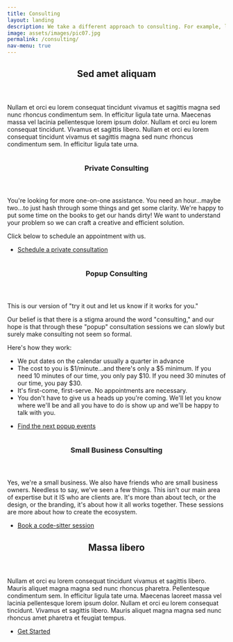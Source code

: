 ```yaml
---
title: Consulting
layout: landing
description: We take a different approach to consulting. For example, let's talk about why you're here.
image: assets/images/pic07.jpg
permalink: /consulting/
nav-menu: true
---
```


<!-- Main -->
<div id="main">

<!-- One -->
<section id="one">
	<div class="inner">
		<header class="major">
			<h2>Sed amet aliquam</h2>
		</header>
		<p>Nullam et orci eu lorem consequat tincidunt vivamus et sagittis magna sed nunc rhoncus condimentum sem. In efficitur ligula tate urna. Maecenas massa vel lacinia pellentesque lorem ipsum dolor. Nullam et orci eu lorem consequat tincidunt. Vivamus et sagittis libero. Nullam et orci eu lorem consequat tincidunt vivamus et sagittis magna sed nunc rhoncus condimentum sem. In efficitur ligula tate urna.</p>
	</div>
</section>

<!-- Two -->
<section id="two" class="spotlights">
	<section>
		<a href="generic.html" class="image">
			<img src="../assets/images/pic08.jpg" alt="" data-position="center center" />
		</a>
		<div class="content">
			<div class="inner">
				<header class="major">
					<h3>Private Consulting</h3>
				</header>
				<p>You're looking for more one-on-one assistance. You need an hour...maybe two...to just hash through some things and get some clarity. We're happy to put some time on the books to get our hands dirty! We want to understand your problem so we can craft a creative and efficient solution.</p>
                <p>Click below to schedule an appointment with us.</p>
				<ul class="actions">
					<li><a href="generic.html" class="button">Schedule a private consultation</a></li>
				</ul>
			</div>
		</div>
	</section>
	<section>
		<a href="generic.html" class="image">
			<img src="../assets/images/pic09.jpg" alt="" data-position="top center" />
		</a>
		<div class="content">
			<div class="inner">
				<header class="major">
					<h3>Popup Consulting</h3>
				</header>
				<p>This is our version of "try it out and let us know if it works for you."</p>
                <p>Our belief is that there is a stigma around the word "consulting," and our hope is that through these "popup" consultation sessions we can slowly but surely make consulting not seem so formal.</p>
                <p>Here's how they work:</p>
                <ul>
                    <li>We put dates on the calendar usually a quarter in advance</li>
                    <li>The cost to you is $1/minute...and there's only a $5 minimum. If you need 10 minutes of our time, you only pay $10. If you need 30 minutes of our time, you pay $30.</li>
                    <li>It's first-come, first-serve. No appointments are necessary.</li>
                    <li>You don't have to give us a heads up you're coming. We'll let you know where we'll be and all you have to do is show up and we'll be happy to talk with you.</li>
                </ul> 
				<ul class="actions">
					<li><a href="generic.html" class="button">Find the next popup events</a></li>
				</ul>
			</div>
		</div>
	</section>
	<section>
		<a href="generic.html" class="image">
			<img src="../assets/images/pic10.jpg" alt="" data-position="25% 25%" />
		</a>
		<div class="content">
			<div class="inner">
				<header class="major">
					<h3>Small Business Consulting</h3>
				</header>
				<p>Yes, we're a small business. We also have friends who are small business owners. Needless to say, we've seen a few things. This isn't our main area of expertise but it IS who are clients are. It's more than about tech, or the design, or the branding, it's about how it all works together. These sessions are more about how to create the ecosystem.</p>
				<ul class="actions">
					<li><a href="generic.html" class="button">Book a code-sitter session</a></li>
				</ul>
			</div>
		</div>
	</section>
</section>

<!-- Three -->
<section id="three">
	<div class="inner">
		<header class="major">
			<h2>Massa libero</h2>
		</header>
		<p>Nullam et orci eu lorem consequat tincidunt vivamus et sagittis libero. Mauris aliquet magna magna sed nunc rhoncus pharetra. Pellentesque condimentum sem. In efficitur ligula tate urna. Maecenas laoreet massa vel lacinia pellentesque lorem ipsum dolor. Nullam et orci eu lorem consequat tincidunt. Vivamus et sagittis libero. Mauris aliquet magna magna sed nunc rhoncus amet pharetra et feugiat tempus.</p>
		<ul class="actions">
			<li><a href="generic.html" class="button next">Get Started</a></li>
		</ul>
	</div>
</section>

</div>
